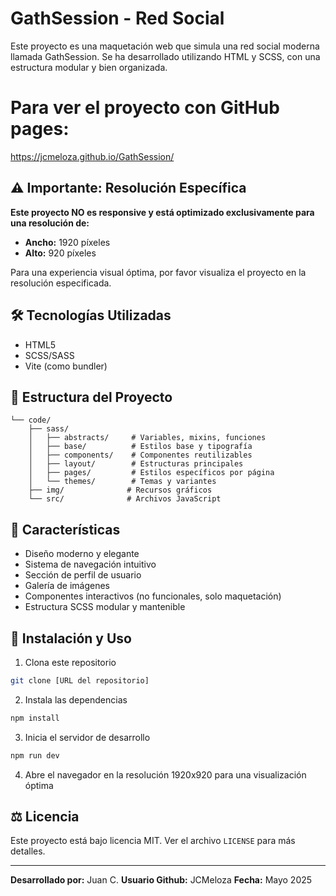 # GathSession - Red Social

Este proyecto es una maquetación web que simula una red social moderna llamada GathSession. Se ha desarrollado utilizando HTML y SCSS, con una estructura modular y bien organizada.

# Para ver el proyecto con GitHub pages:

https://jcmeloza.github.io/GathSession/

## ⚠️ Importante: Resolución Específica
**Este proyecto NO es responsive y está optimizado exclusivamente para una resolución de:**
- **Ancho:** 1920 píxeles
- **Alto:** 920 píxeles

Para una experiencia visual óptima, por favor visualiza el proyecto en la resolución especificada.

## 🛠️ Tecnologías Utilizadas
- HTML5
- SCSS/SASS
- Vite (como bundler)

## 📁 Estructura del Proyecto
```
└── code/
    ├── sass/
    │   ├── abstracts/     # Variables, mixins, funciones
    │   ├── base/          # Estilos base y tipografía
    │   ├── components/    # Componentes reutilizables
    │   ├── layout/        # Estructuras principales
    │   ├── pages/         # Estilos específicos por página
    │   └── themes/        # Temas y variantes
    ├── img/              # Recursos gráficos
    └── src/              # Archivos JavaScript
```

## 🎨 Características
- Diseño moderno y elegante
- Sistema de navegación intuitivo
- Sección de perfil de usuario
- Galería de imágenes
- Componentes interactivos (no funcionales, solo maquetación)
- Estructura SCSS modular y mantenible

## 🚀 Instalación y Uso
1. Clona este repositorio
```bash
git clone [URL del repositorio]
```
2. Instala las dependencias
```bash
npm install
```
3. Inicia el servidor de desarrollo
```bash
npm run dev
```
4. Abre el navegador en la resolución 1920x920 para una visualización óptima

## ⚖️ Licencia
Este proyecto está bajo licencia MIT. Ver el archivo `LICENSE` para más detalles.

---

**Desarrollado por:** Juan C.
**Usuario Github:** JCMeloza
**Fecha:** Mayo 2025